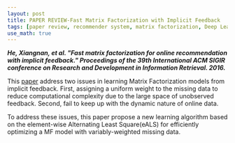 ```yaml
---
layout: post
title: PAPER REVIEW-Fast Matrix Factorization with Implicit Feedback
tags: [paper review, recommender system, matrix factorization, Deep Learning, implicit feedback]
use_math: true
---
```


***He, Xiangnan, et al. "Fast matrix factorization for online recommendation with implicit feedback." Proceedings of the 39th International ACM SIGIR conference on Research and Development in Information Retrieval. 2016.***  

This [paper](https://dl.acm.org/doi/pdf/10.1145/2911451.2911489?casa_token=LzXRdzA852oAAAAA:e-kgDaoWTuz3RvQCyrEoxezcc24UidtpQ6MhyJQlvNa2e9V9vWxuhOxF4lLfFLKGH6lDuhLXKSLGxiQ) address two issues in learning Matrix Factorization models from implicit feedback. First, assigning a uniform weight to the missing data to reduce computational complexity due to the large space of unobserved feedback. Second, fail to keep up with the dynamic nature of online data.  

To address these issues, this paper propose a new learning algorithm based on the element-wise Alternating Least Square(eALS) for efficiently optimizing a MF model with variably-weighted missing data.


 
